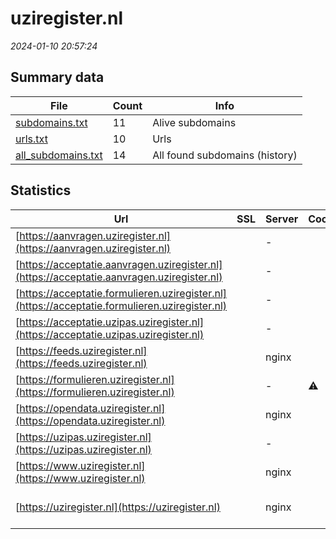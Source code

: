# uziregister.nl
*2024-01-10 20:57:24*
## Summary data
| File       | Count | Info |
|------------|-------|------|
|[subdomains.txt](/data/uziregister.nl/subdomains.txt)|11|Alive subdomains|
|[urls.txt](/data/uziregister.nl/urls.txt)|10|Urls|
|[all_subdomains.txt](/data/uziregister.nl/all_subdomains.txt)|14|All found subdomains (history)|
## Statistics
| Url | SSL | Server | Cookie | HSTS | CSP | XFO | XXP | RP | Tech |Title |
|------------|-------|------|------|------|------|------|------|------|------|------|
|[https://aanvragen.uziregister.nl](https://aanvragen.uziregister.nl)| |-| |:white_check_mark: |:white_check_mark: |:white_check_mark: |:white_check_mark: |HSTS|Inloggen|
|[https://acceptatie.aanvragen.uziregister.nl](https://acceptatie.aanvragen.uziregister.nl)| |-| |:white_check_mark: |:white_check_mark: |:white_check_mark: |:white_check_mark: |HSTS||
|[https://acceptatie.formulieren.uziregister.nl](https://acceptatie.formulieren.uziregister.nl)| |-| |:white_check_mark: |:white_check_mark: |:white_check_mark: |:white_check_mark: |HSTS||
|[https://acceptatie.uzipas.uziregister.nl](https://acceptatie.uzipas.uziregister.nl)| |-| | | | | |:white_check_mark: |HSTS||
|[https://feeds.uziregister.nl](https://feeds.uziregister.nl)| |nginx| |:white_check_mark: | |:white_check_mark: |:white_check_mark: |:white_check_mark: |HSTS Nginx||
|[https://formulieren.uziregister.nl](https://formulieren.uziregister.nl)| |-|:warning: |:white_check_mark: |:white_check_mark: |:white_check_mark: |:white_check_mark: |HSTS|UZI-register.nl|
|[https://opendata.uziregister.nl](https://opendata.uziregister.nl)| |nginx| |:white_check_mark: | |:white_check_mark: |:white_check_mark: |:white_check_mark: |HSTS Nginx||
|[https://uzipas.uziregister.nl](https://uzipas.uziregister.nl)| |-| |:white_check_mark: |:white_check_mark: |:white_check_mark: |:white_check_mark: |HSTS|Inloggen|
|[https://www.uziregister.nl](https://www.uziregister.nl)| |nginx| |:white_check_mark: |:warning: |:white_check_mark: |:white_check_mark: |:white_check_mark: |Bloomreach HSTS...|Home | UZI-regis...|
|[https://uziregister.nl](https://uziregister.nl)| |nginx| |:white_check_mark: |:warning: |:white_check_mark: |:white_check_mark: |:white_check_mark: |HSTS Nginx|301 Moved Perman...|